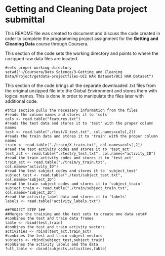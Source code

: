 Getting and Cleaning Data project submittal
=================

This README file was created to document and discuss the code created in order to complete the programming project assignment for the **Getting and Cleaning Data** course through Coursera.

This section of the code sets the working directory and points to where the unzipped raw data files are located.

```
#sets proper working directory
setwd("~/Coursera/Data Science/3-Getting and Cleaning Data/Project/getdata-projectfiles-UCI HAR Dataset/UCI HAR Dataset")
```

This section of the code brings all the separate downloaded .txt files from the original unzipped file into the Global Environment and stores them with logical names. This is done in order to manipulate the files later with additional code.

```
#this section pulls the necessary information from the files
#reads the column names and stores it to 'cols'
cols <- read.table("features.txt")
#reads the test data and stores it to 'test' with the proper column names
test <- read.table("./test/X_test.txt", col.names=cols[,2])
#reads the train data and stores it to 'train' with the proper column names
train <- read.table("./train/X_train.txt", col.names=cols[,2])
#read the test activity codes and stores it to 'test_act'
test_act <- read.table("./test/y_test.txt", col.names="activity_ID")
#read the train activity codes and stores it to 'test_act'
train_act <- read.table("./train/y_train.txt", col.names="activity_ID")
#read the test subject codes and stores it to 'subject_test'
subject_test <- read.table("./test/subject_test.txt", col.names="subject_ID")
#read the train subject codes and stores it to 'subject_train'
subject_train <- read.table("./train/subject_train.txt", col.names="subject_ID")
#read the activity label data and stores it to 'labels'
labels <- read.table("activity_labels.txt")
```

```{r}
##PROJECT STEP 1##
##Merges the training and the test sets to create one data set##
#combines the test and train data frames
table <- rbind(test,train)
#combines the test and train activity vectors
activities <- rbind(test_act,train_act)
#combines the test and train subject vectors
subjects <- rbind(subject_test,subject_train)
#combines the activity labels and the data
full_table <- cbind(subjects,activities,table)
```
